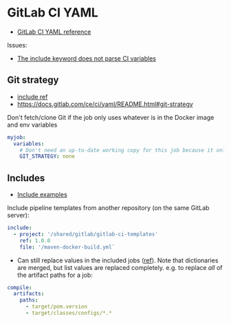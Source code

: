 # GitLab CI YAML

* [GitLab CI YAML reference](https://docs.gitlab.com/ce/ci/yaml/README.html)

Issues:
* [The include keyword does not parse CI variables](https://gitlab.com/gitlab-org/gitlab/issues/24811)

## Git strategy

* [include ref](https://docs.gitlab.com/ee/ci/yaml/README.html#include)
* <https://docs.gitlab.com/ce/ci/yaml/README.html#git-strategy>

Don't fetch/clone Git if the job only uses whatever is in the Docker image and env variables

```yaml
myjob:
  variables:
    # Don't need an up-to-date working copy for this job because it only uses files in the Docker image
    GIT_STRATEGY: none
```

## Includes

* [Include examples](https://docs.gitlab.com/ee/ci/yaml/includes.html)


Include pipeline templates from another repository (on the same GitLab server):

```yaml
include:
  - project: '/shared/gitlab/gitlab-ci-templates'
    ref: 1.0.0
    file: '/maven-docker-build.yml`
```

* Can still replace values in the included jobs ([ref](https://docs.gitlab.com/ee/ci/yaml/includes.html#overriding-external-template-values)).  Note that dictionaries are merged, but list values are replaced completely.  e.g. to replace _all_ of the artifact paths for a job:

```yaml
compile:
  artifacts:
    paths:
      - target/pom.version
      - target/classes/configs/*.*
```